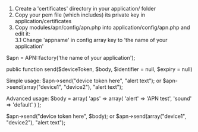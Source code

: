 1. Create a 'certificates' directory in your application/ folder
2. Copy your pem file (which includes) its private key in application/certificates
3. Copy modules/apn/config/apn.php into application/config/apn.php and edit it:  
	3.1 Change 'appname' in config array key to 'the name of your application'


 $apn = APN::factory('the name of your application');

 public function send($deviceToken, $body, $identifier = null, $expiry = null)

Simple usage:
 $apn->send("device token here", "alert text");
or
 $apn->send(array("device1", "device2"), "alert text");

Advanced usage:
 $body = array(
	    'aps' => array(
	        'alert' => 'APN test',
	        'sound' => 'default'
	    )
 );

 $apn->send("device token here", $body);
 or
 $apn->send(array("device1", "device2"), "alert text"); 
